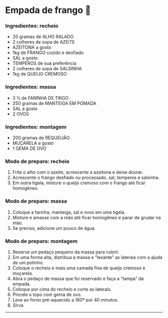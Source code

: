# Empada de frango :chicken:



### Ingredientes: recheio

- 20 gramas de ALHO RALADO
- 2 colheres de sopa de AZEITE
- AZEITONA a gosto
- 1kg de FRANGO cozido e desfiado
- SAL a gosto
- TEMPEROS de sua preferência
- 2 colheres de sopa de SALSINHA
- 1kg de QUEIJO CREMOSO

### Ingredientes: massa

- 3 ½ de FARINHA DE TRIGO
- 250 gramas de MANTEIGA EM POMADA
- SAL a gosto
- 2 OVOS

### Ingredientes: montagem

- 200 gramas de REQUEIJÃO
- MUÇARELA a gosto
- 1 GEMA DE OVO

### Modo de preparo: recheio

1. Frite o alho com o azeite, acrescente a azeitona e deixe dourar.
2. Acrescente o frango desfiado ou processado, sal, temperos e salsinha.
3. Em outra tigela, misture o queijo cremoso com o frango até ficar homogêneo.

### Modo de preparo: massa

1. Coloque a farinha, manteiga, sal e ovos em uma tigela.
2. Misture e amasse com a mão até ficar homogêneo e parar de grudar na mão.
3. Se preciso, adicione um pouco de água.

### Modo de preparo: montagem

1. Reserve um pedaço pequeno da massa para cobrir.
2. Em uma forma alta, distribua a massa e “levante” as laterais com a ajuda de um potinho.
3. Coloque o recheio e mais uma camada fina de queijo cremoso e muçarela.
4. Abra o pedaço de massa que foi reservado e faça a “tampa” da empada.
5. Coloque por cima do recheio e corte as laterais.
6. Pincele o topo com gema de ovo.
7. Leve ao forno pré-aquecido a 180º por 40 minutos.
8. Sirva.

------













